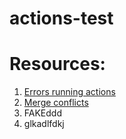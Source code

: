 # actions-test

# Resources:

1. [Errors running actions](https://jonathansoma.com/everything/git/github-actions-403-error/)
2. [Merge conflicts](https://ioflood.com/blog/solved-git-error-you-have-divergent-branches-and-need-to-specify-how-to-reconcile-them/#:~:text=One%20strategy%20to%20reconcile%20divergent,new%20snapshot%20of%20the%20project.)
3. FAKEddd
4. glkadlfdkj